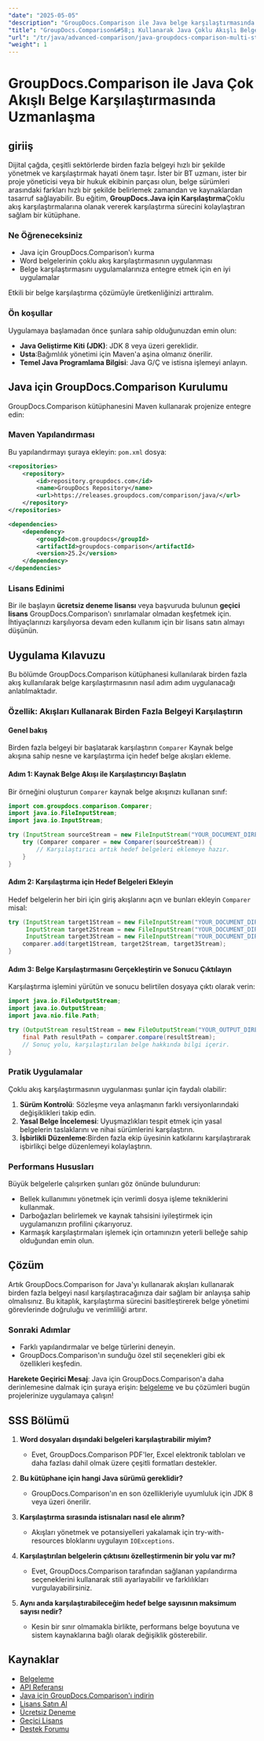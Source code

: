 ```yaml
---
"date": "2025-05-05"
"description": "GroupDocs.Comparison ile Java belge karşılaştırmasında ustalaşın. Gelişmiş üretkenlik için akışları kullanarak birden fazla belgeyi verimli bir şekilde karşılaştırmayı öğrenin."
"title": "GroupDocs.Comparison&#58;ı Kullanarak Java Çoklu Akışlı Belge Karşılaştırması Kapsamlı Bir Kılavuz"
"url": "/tr/java/advanced-comparison/java-groupdocs-comparison-multi-stream-document-guide/"
"weight": 1
---
```


# GroupDocs.Comparison ile Java Çok Akışlı Belge Karşılaştırmasında Uzmanlaşma

## giriiş

Dijital çağda, çeşitli sektörlerde birden fazla belgeyi hızlı bir şekilde yönetmek ve karşılaştırmak hayati önem taşır. İster bir BT uzmanı, ister bir proje yöneticisi veya bir hukuk ekibinin parçası olun, belge sürümleri arasındaki farkları hızlı bir şekilde belirlemek zamandan ve kaynaklardan tasarruf sağlayabilir. Bu eğitim, **GroupDocs.Java için Karşılaştırma**Çoklu akış karşılaştırmalarına olanak vererek karşılaştırma sürecini kolaylaştıran sağlam bir kütüphane.

### Ne Öğreneceksiniz
- Java için GroupDocs.Comparison'ı kurma
- Word belgelerinin çoklu akış karşılaştırmasının uygulanması
- Belge karşılaştırmasını uygulamalarınıza entegre etmek için en iyi uygulamalar

Etkili bir belge karşılaştırma çözümüyle üretkenliğinizi arttıralım.

### Ön koşullar

Uygulamaya başlamadan önce şunlara sahip olduğunuzdan emin olun:
- **Java Geliştirme Kiti (JDK)**: JDK 8 veya üzeri gereklidir.
- **Usta**:Bağımlılık yönetimi için Maven'a aşina olmanız önerilir.
- **Temel Java Programlama Bilgisi**: Java G/Ç ve istisna işlemeyi anlayın.

## Java için GroupDocs.Comparison Kurulumu

GroupDocs.Comparison kütüphanesini Maven kullanarak projenize entegre edin:

### Maven Yapılandırması
Bu yapılandırmayı şuraya ekleyin: `pom.xml` dosya:

```xml
<repositories>
    <repository>
        <id>repository.groupdocs.com</id>
        <name>GroupDocs Repository</name>
        <url>https://releases.groupdocs.com/comparison/java/</url>
    </repository>
</repositories>

<dependencies>
    <dependency>
        <groupId>com.groupdocs</groupId>
        <artifactId>groupdocs-comparison</artifactId>
        <version>25.2</version>
    </dependency>
</dependencies>
```

### Lisans Edinimi
Bir ile başlayın **ücretsiz deneme lisansı** veya başvuruda bulunun **geçici lisans** GroupDocs.Comparison'ı sınırlamalar olmadan keşfetmek için. İhtiyaçlarınızı karşılıyorsa devam eden kullanım için bir lisans satın almayı düşünün.

## Uygulama Kılavuzu

Bu bölümde GroupDocs.Comparison kütüphanesi kullanılarak birden fazla akış kullanılarak belge karşılaştırmasının nasıl adım adım uygulanacağı anlatılmaktadır.

### Özellik: Akışları Kullanarak Birden Fazla Belgeyi Karşılaştırın

#### Genel bakış
Birden fazla belgeyi bir başlatarak karşılaştırın `Comparer` Kaynak belge akışına sahip nesne ve karşılaştırma için hedef belge akışları ekleme.

#### Adım 1: Kaynak Belge Akışı ile Karşılaştırıcıyı Başlatın
Bir örneğini oluşturun `Comparer` kaynak belge akışınızı kullanan sınıf:

```java
import com.groupdocs.comparison.Comparer;
import java.io.FileInputStream;
import java.io.InputStream;

try (InputStream sourceStream = new FileInputStream("YOUR_DOCUMENT_DIRECTORY/SOURCE_WORD")) {
    try (Comparer comparer = new Comparer(sourceStream)) {
        // Karşılaştırıcı artık hedef belgeleri eklemeye hazır.
    }
}
```

#### Adım 2: Karşılaştırma için Hedef Belgeleri Ekleyin
Hedef belgelerin her biri için giriş akışlarını açın ve bunları ekleyin `Comparer` misal:

```java
try (InputStream target1Stream = new FileInputStream("YOUR_DOCUMENT_DIRECTORY/TARGET1_WORD"),
     InputStream target2Stream = new FileInputStream("YOUR_DOCUMENT_DIRECTORY/TARGET2_WORD"),
     InputStream target3Stream = new FileInputStream("YOUR_DOCUMENT_DIRECTORY/TARGET3_WORD")) {
    comparer.add(target1Stream, target2Stream, target3Stream);
}
```

#### Adım 3: Belge Karşılaştırmasını Gerçekleştirin ve Sonucu Çıktılayın
Karşılaştırma işlemini yürütün ve sonucu belirtilen dosyaya çıktı olarak verin:

```java
import java.io.FileOutputStream;
import java.io.OutputStream;
import java.nio.file.Path;

try (OutputStream resultStream = new FileOutputStream("YOUR_OUTPUT_DIRECTORY/CompareMultipleDocumentsResult")) {
    final Path resultPath = comparer.compare(resultStream);
    // Sonuç yolu, karşılaştırılan belge hakkında bilgi içerir.
}
```

### Pratik Uygulamalar

Çoklu akış karşılaştırmasının uygulanması şunlar için faydalı olabilir:
1. **Sürüm Kontrolü**: Sözleşme veya anlaşmanın farklı versiyonlarındaki değişiklikleri takip edin.
2. **Yasal Belge İncelemesi**: Uyuşmazlıkları tespit etmek için yasal belgelerin taslaklarını ve nihai sürümlerini karşılaştırın.
3. **İşbirlikli Düzenleme**:Birden fazla ekip üyesinin katkılarını karşılaştırarak işbirlikçi belge düzenlemeyi kolaylaştırın.

### Performans Hususları
Büyük belgelerle çalışırken şunları göz önünde bulundurun:
- Bellek kullanımını yönetmek için verimli dosya işleme tekniklerini kullanmak.
- Darboğazları belirlemek ve kaynak tahsisini iyileştirmek için uygulamanızın profilini çıkarıyoruz.
- Karmaşık karşılaştırmaları işlemek için ortamınızın yeterli belleğe sahip olduğundan emin olun.

## Çözüm

Artık GroupDocs.Comparison for Java'yı kullanarak akışları kullanarak birden fazla belgeyi nasıl karşılaştıracağınıza dair sağlam bir anlayışa sahip olmalısınız. Bu kitaplık, karşılaştırma sürecini basitleştirerek belge yönetimi görevlerinde doğruluğu ve verimliliği artırır.

### Sonraki Adımlar
- Farklı yapılandırmalar ve belge türlerini deneyin.
- GroupDocs.Comparison'ın sunduğu özel stil seçenekleri gibi ek özellikleri keşfedin.

**Harekete Geçirici Mesaj**: Java için GroupDocs.Comparison'a daha derinlemesine dalmak için şuraya erişin: [belgeleme](https://docs.groupdocs.com/comparison/java/) ve bu çözümleri bugün projelerinize uygulamaya çalışın!

## SSS Bölümü

1. **Word dosyaları dışındaki belgeleri karşılaştırabilir miyim?**
   - Evet, GroupDocs.Comparison PDF'ler, Excel elektronik tabloları ve daha fazlası dahil olmak üzere çeşitli formatları destekler.

2. **Bu kütüphane için hangi Java sürümü gereklidir?**
   - GroupDocs.Comparison'ın en son özellikleriyle uyumluluk için JDK 8 veya üzeri önerilir.

3. **Karşılaştırma sırasında istisnaları nasıl ele alırım?**
   - Akışları yönetmek ve potansiyelleri yakalamak için try-with-resources bloklarını uygulayın `IOExceptions`.

4. **Karşılaştırılan belgelerin çıktısını özelleştirmenin bir yolu var mı?**
   - Evet, GroupDocs.Comparison tarafından sağlanan yapılandırma seçeneklerini kullanarak stili ayarlayabilir ve farklılıkları vurgulayabilirsiniz.

5. **Aynı anda karşılaştırabileceğim hedef belge sayısının maksimum sayısı nedir?**
   - Kesin bir sınır olmamakla birlikte, performans belge boyutuna ve sistem kaynaklarına bağlı olarak değişiklik gösterebilir.

## Kaynaklar
- [Belgeleme](https://docs.groupdocs.com/comparison/java/)
- [API Referansı](https://reference.groupdocs.com/comparison/java/)
- [Java için GroupDocs.Comparison'ı indirin](https://releases.groupdocs.com/comparison/java/)
- [Lisans Satın Al](https://purchase.groupdocs.com/buy)
- [Ücretsiz Deneme](https://releases.groupdocs.com/comparison/java/)
- [Geçici Lisans](https://purchase.groupdocs.com/temporary-license/)
- [Destek Forumu](https://forum.groupdocs.com/c/comparison)